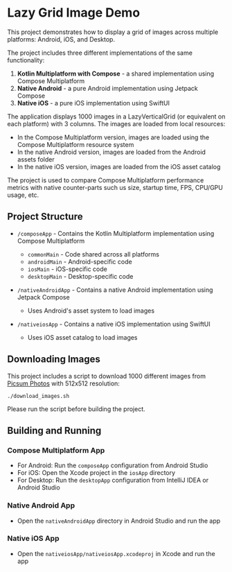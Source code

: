 # Lazy Grid Image Demo

This project demonstrates how to display a grid of images across multiple platforms: Android, iOS, and Desktop. 

The project includes three different implementations of the same functionality:

1. **Kotlin Multiplatform with Compose** - a shared implementation using Compose Multiplatform
2. **Native Android** - a pure Android implementation using Jetpack Compose
3. **Native iOS** - a pure iOS implementation using SwiftUI

The application displays 1000 images in a LazyVerticalGrid (or equivalent on each platform) with 3 columns. 
The images are loaded from local resources:

- In the Compose Multiplatform version, images are loaded using the Compose Multiplatform resource system
- In the native Android version, images are loaded from the Android assets folder
- In the native iOS version, images are loaded from the iOS asset catalog

The project is used to compare Compose Multiplatform performance metrics with native counter-parts such us 
size, startup time, FPS, CPU/GPU usage, etc.

## Project Structure

* `/composeApp` - Contains the Kotlin Multiplatform implementation using Compose Multiplatform
  - `commonMain` - Code shared across all platforms
  - `androidMain` - Android-specific code
  - `iosMain` - iOS-specific code
  - `desktopMain` - Desktop-specific code

* `/nativeAndroidApp` - Contains a native Android implementation using Jetpack Compose
  - Uses Android's asset system to load images

* `/nativeiosApp` - Contains a native iOS implementation using SwiftUI
  - Uses iOS asset catalog to load images

## Downloading Images

This project includes a script to download 1000 different images 
from [Picsum Photos](https://picsum.photos/) with 512x512 resolution:

`./download_images.sh`

Please run the script before building the project.

## Building and Running

### Compose Multiplatform App
- For Android: Run the `composeApp` configuration from Android Studio
- For iOS: Open the Xcode project in the `iosApp` directory
- For Desktop: Run the `desktopApp` configuration from IntelliJ IDEA or Android Studio

### Native Android App
- Open the `nativeAndroidApp` directory in Android Studio and run the app

### Native iOS App
- Open the `nativeiosApp/nativeiosApp.xcodeproj` in Xcode and run the app
